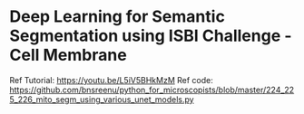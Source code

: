 # Deep Learning for Semantic Segmentation using ISBI Challenge - Cell Membrane



Ref Tutorial: https://youtu.be/L5iV5BHkMzM
Ref code: https://github.com/bnsreenu/python_for_microscopists/blob/master/224_225_226_mito_segm_using_various_unet_models.py

